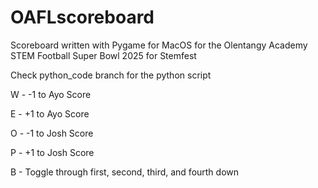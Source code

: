 # OAFLscoreboard
Scoreboard written with Pygame for MacOS for the Olentangy Academy STEM Football Super Bowl 2025 for Stemfest

Check python_code branch for the python script

W - -1 to Ayo Score

E - +1 to Ayo Score

O - -1 to Josh Score

P - +1 to Josh Score

B - Toggle through first, second, third, and fourth down
